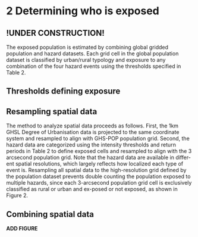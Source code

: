 # 2 Determining who is exposed

## !UNDER CONSTRUCTION!

The exposed population is estimated by combining global gridded population and hazard datasets. Each grid cell in the global population dataset is classified by urban/rural typology and exposure to any combination of the four hazard events using the thresholds specified in Table 2. 

## Thresholds defining exposure



## Resampling spatial data


The method to analyze spatial data proceeds as follows. First, the 1km GHSL Degree of Urbanisation data is projected to the same coordinate system and resampled to align with GHS-POP population grid. Second, the hazard data are categorized using the intensity thresholds and return periods in Table 2 to define exposed cells and resampled to align with the 3 arcsecond population grid. Note that the hazard data are available in differ-ent spatial resolutions, which largely reflects how localized each type of event is. Resampling all spatial data to the high-resolution grid defined by the population dataset prevents double counting the population exposed to multiple hazards, since each 3-arcsecond population grid cell is exclusively classified as rural or urban and ex-posed or not exposed, as shown in Figure 2.

## Combining spatial data


**ADD FIGURE**

